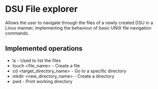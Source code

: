 # DSU File explorer

Allows the user to navigate through the files of a newly created DSU in a Linux manner, implementing the behaviour of basic UNIX file navigation commands.

## Implemented operations

* ls - Used to list the files
* touch <file_name> - Create a file
* cd <target_directory_name> - Go to a specific directory
* mkdir <new_directory_name> - Create a directory
* pwd - Print working directory
